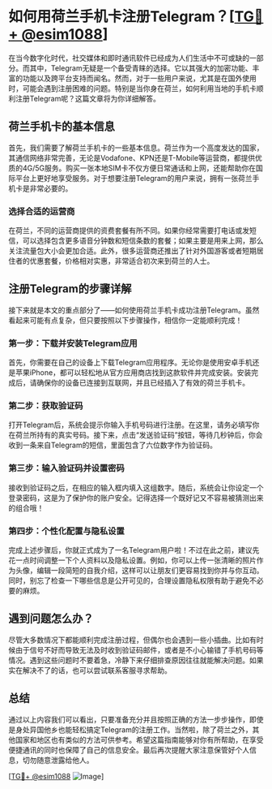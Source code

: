 # 如何用荷兰手机卡注册Telegram？[[TG💪+ @esim1088](https://t.me/s/esim1088)]

在当今数字化时代，社交媒体和即时通讯软件已经成为人们生活中不可或缺的一部分。而其中，Telegram无疑是一个备受青睐的选择。它以其强大的加密功能、丰富的功能以及跨平台支持而闻名。然而，对于一些用户来说，尤其是在国外使用时，可能会遇到注册困难的问题。特别是当你身在荷兰，如何利用当地的手机卡顺利注册Telegram呢？这篇文章将为你详细解答。

## 荷兰手机卡的基本信息

首先，我们需要了解荷兰手机卡的一些基本信息。荷兰作为一个高度发达的国家，其通信网络非常完善，无论是Vodafone、KPN还是T-Mobile等运营商，都提供优质的4G/5G服务。购买一张本地SIM卡不仅方便日常通话和上网，还能帮助你在国际平台上更好地享受服务。对于想要注册Telegram的用户来说，拥有一张荷兰手机卡是非常必要的。

### 选择合适的运营商

在荷兰，不同的运营商提供的资费套餐有所不同。如果你经常需要打电话或发短信，可以选择包含更多语音分钟数和短信条数的套餐；如果主要是用来上网，那么关注流量包大小会更加合适。此外，很多运营商还推出了针对外国游客或者短期居住者的优惠套餐，价格相对实惠，非常适合初次来到荷兰的人士。

## 注册Telegram的步骤详解

接下来就是本文的重点部分了——如何使用荷兰手机卡成功注册Telegram。虽然看起来可能有点复杂，但只要按照以下步骤操作，相信你一定能顺利完成！

### 第一步：下载并安装Telegram应用

首先，你需要在自己的设备上下载Telegram应用程序。无论你是使用安卓手机还是苹果iPhone，都可以轻松地从官方应用商店找到这款软件并完成安装。安装完成后，请确保你的设备已连接到互联网，并且已经插入了有效的荷兰手机卡。

### 第二步：获取验证码

打开Telegram后，系统会提示你输入手机号码进行注册。在这里，请务必填写你在荷兰所持有的真实号码。接下来，点击“发送验证码”按钮，等待几秒钟后，你会收到一条来自Telegram的短信，里面包含了六位数字作为验证码。

### 第三步：输入验证码并设置密码

接收到验证码之后，在相应的输入框内填入这组数字。随后，系统会让你设定一个登录密码，这是为了保护你的账户安全。记得选择一个既好记又不容易被猜测出来的组合哦！

### 第四步：个性化配置与隐私设置

完成上述步骤后，你就正式成为了一名Telegram用户啦！不过在此之前，建议先花一点时间调整一下个人资料以及隐私设置。例如，你可以上传一张清晰的照片作为头像，编辑一段简短的自我介绍，这样可以让朋友们更容易找到你并与你互动。同时，别忘了检查一下哪些信息是公开可见的，合理设置隐私权限有助于避免不必要的麻烦。

## 遇到问题怎么办？

尽管大多数情况下都能顺利完成注册过程，但偶尔也会遇到一些小插曲。比如有时候由于信号不好而导致无法及时收到验证码邮件，或者是不小心输错了手机号码等情况。遇到这些问题时不要着急，冷静下来仔细排查原因往往就能解决问题。如果实在解决不了的话，也可以尝试联系客服寻求帮助。

## 总结

通过以上内容我们可以看出，只要准备充分并且按照正确的方法一步步操作，即使是身处异国他乡也能轻松搞定Telegram的注册工作。当然啦，除了荷兰之外，其他国家和地区也有类似的方法可供参考。希望这篇指南能够对你有所帮助，在享受便捷通讯的同时也保障了自己的信息安全。最后再次提醒大家注意保管好个人信息，切勿随意泄露给他人。

[[TG💪+ @esim1088](https://t.me/s/esim1088) ![Image](https://i.postimg.cc/4NQfJmqS/Snipaste-2025-05-13-00-14-12.png)]